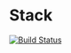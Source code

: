 # Stack

[![Build Status](https://travis-ci.org/Niyaz97/Stack.svg?branch=stage_3)](https://travis-ci.org/Niyaz97/Stack)
